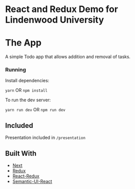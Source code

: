 # React and Redux Demo for Lindenwood University

# The App 

A simple Todo app that allows addition and removal of tasks.

### Running

Install dependencies:

`yarn` OR `npm install`

To run the dev server:

`yarn run dev` OR `npm run dev`

## Included

Presentation included in `/presentation`

## Built With

* [Next](https://github.com/zeit/next.js/)
* [Redux](https://github.com/reactjs/redux)
* [React-Redux](https://github.com/reactjs/react-redux)
* [Semantic-UI-React](https://github.com/Semantic-Org/Semantic-UI-React)

